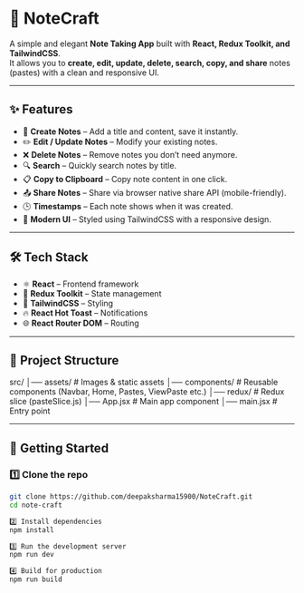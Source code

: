 # 📝 NoteCraft

A simple and elegant **Note Taking App** built with **React, Redux Toolkit, and TailwindCSS**.  
It allows you to **create, edit, update, delete, search, copy, and share** notes (pastes) with a clean and responsive UI.

---

## ✨ Features

- 📌 **Create Notes** – Add a title and content, save it instantly.
- ✏️ **Edit / Update Notes** – Modify your existing notes.
- ❌ **Delete Notes** – Remove notes you don’t need anymore.
- 🔍 **Search** – Quickly search notes by title.
- 📋 **Copy to Clipboard** – Copy note content in one click.
- 📤 **Share Notes** – Share via browser native share API (mobile-friendly).
- 🕒 **Timestamps** – Each note shows when it was created.
- 🎨 **Modern UI** – Styled using TailwindCSS with a responsive design.

---

## 🛠️ Tech Stack

- ⚛️ **React** – Frontend framework
- 🎯 **Redux Toolkit** – State management
- 🎨 **TailwindCSS** – Styling
- 🔥 **React Hot Toast** – Notifications
- 🌐 **React Router DOM** – Routing

---

## 📂 Project Structure

src/
│── assets/ # Images & static assets
│── components/ # Reusable components (Navbar, Home, Pastes, ViewPaste etc.)
│── redux/ # Redux slice (pasteSlice.js)
│── App.jsx # Main app component
│── main.jsx # Entry point

---

## 🚀 Getting Started

### 1️⃣ Clone the repo
```bash
git clone https://github.com/deepaksharma15900/NoteCraft.git
cd note-craft

2️⃣ Install dependencies
npm install

3️⃣ Run the development server
npm run dev

4️⃣ Build for production
npm run build




